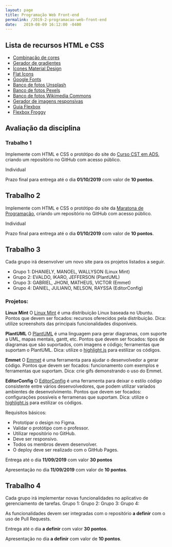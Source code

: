 ```yaml
---
layout: page
title: Programação Web Front-end
permalink: /2019-2-programacao-web-front-end
date:   2019-08-09 16:12:00 -0400
---
```


## Lista de recursos HTML e CSS

* [Combinação de cores](https://mycolor.space)
* [Gerador de gradientes](https://gradientlab.space/)
* [Ícones Material Design](https://material.io/resources/icons/?style=baseline)
* [Flat Icons](https://www.flaticon.com/)
* [Google Fonts](https://fonts.google.com/)
* [Banco de fotos Unsplash](https://unsplash.com/)
* [Banco de fotos Pexels](https://www.pexels.com/)
* [Banco de fotos Wikimedia Commons](https://commons.wikimedia.org/wiki/Main_Page)
* [Gerador de imagens responsivas](https://responsivebreakpoints.com/)
* [Guia Flexbox](https://css-tricks.com/snippets/css/a-guide-to-flexbox/)
* [Flexbox Froggy](https://flexboxfroggy.com/)


## Avaliação da disciplina
### Trabalho 1
Implemente com HTML e CSS o protótipo do site do [Curso CST em ADS](https://www.figma.com/file/SZcHPL0SSuJukO8u1FD8BsJ3/Curso-ADS?node-id=0%3A1), criando um repositório no GitHub com acesso público.

Individual

Prazo final para entrega até o dia **01/10/2019** com valor de **10 pontos**.


## Trabalho 2
Implemente com HTML e CSS o protótipo do site da [Maratona de Programação](https://www.figma.com/file/GYx3Od8yJmR5QyMBGk7pysfi/Maratona?node-id=0%3A1), criando um repositório no GitHub com acesso público.

Individual

Prazo final para entrega até o dia **01/10/2019** com valor de **10 pontos**.


## Trabalho 3
Cada grupo irá desenvolver um novo site para os projetos listados a seguir.
* Grupo 1: DHANIELY, MANOEL, WALLYSON (Linux Mint)
* Grupo 2: EVALDO, IKARO, JEFFERSON (PlantUML)
* Grupo 3: GABRIEL, JHONI, MATHEUS, VICTOR (Emmet)
* Grupo 4: DANIEL, JULIANO, NELSON, RAYSSA (EditorConfig)

### Projetos:
**Linux Mint**
O [Linux Mint](https://linuxmint.com/) é uma distribuição Linux baseada no Ubuntu.
Pontos que devem ser focados: recursos oferecidos pela distribuição.
Dica: utilize screenshots das principais funcionalidades disponíveis.

**PlantUML**
O [PlantUML](http://plantuml.com/) é uma linguagem para gerar diagramas, com suporte a UML, mapas mentais, gantt, etc.
Pontos que devem ser focados: tipos de diagramas que são suportados, com imagens e código; ferramentas que suportam o PlantUML.
Dica: utilize o [highlight.js](https://highlightjs.org/) para estilizar os códigos.

**Emmet**
O [Emmet](https://emmet.io/) é uma ferramenta para ajudar o desenvolvedor a gerar código.
Pontos que devem ser focados: funcionamento com exemplos e ferramentas que suportam.
Dica: crie gifs demonstrando o uso do Emmet.

**EditorConfig**
O [EditorConfig](https://editorconfig.org/) é uma ferramenta para deixar o estilo código consistente entre vários desenvolvedores, que podem utilizar variados ambientes de desenvolvimento.
Pontos que devem ser focados: configurações possíveis e ferramenas que suportam.
Dica: utilize o [highlight.js](https://highlightjs.org/) para estilizar os códigos.

Requisitos básicos:
* Prototipar o design no Figma.
* Validar o protótipo com o professor.
* Utilizar repositório no GitHub.
* Deve ser responsivo.
* Todos os membros devem desenvolver.
* O deploy deve ser realizado com o GitHub Pages.

Entrega até o dia **11/09/2019** com valor **30 pontos**

Apresentação no dia **11/09/2019** com valor de **10 pontos**.


## Trabalho 4
Cada grupo irá implementar novas funcionalidades no aplicativo de gerenciamento de tarefas.
Grupo 1:
Grupo 2:
Grupo 3:
Grupo 4:

As funcionalidades devem ser integradas com o repositório **a definir** com o uso de Pull Requests.

Entrega até o dia **a definir** com valor **30 pontos**.

Apresentação no dia **a definir** com valor de **10 pontos**.
